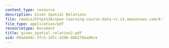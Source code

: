 ```yaml
---
content_type: resource
description: Given Spatial Relations
file: /media/https%3A/open-learning-course-data-rc.s3.amazonaws.com/4-184-architectural-design-workshops-computational-design-for-housing-spring-2002/09aeb44c3fc51d7cd286b86276aa06ce_given_spatial_relation2.pdf
file_type: application/pdf
resourcetype: Document
title: given_spatial_relation2.pdf
uid: 09aeb44c-3fc5-1d7c-d286-b86276aa06ce
---
```

